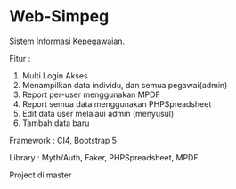 # Web-Simpeg
Sistem Informasi Kepegawaian. 

Fitur :
1) Multi Login Akses
2) Menampilkan data individu, dan semua pegawai(admin)
3) Report per-user menggunakan MPDF
4) Report semua data menggunakan PHPSpreadsheet
5) Edit data user melalaui admin (menyusul)
6) Tambah data baru

Framework :
CI4, Bootstrap 5

Library : Myth/Auth, Faker, PHPSpreadsheet, MPDF

Project di master
